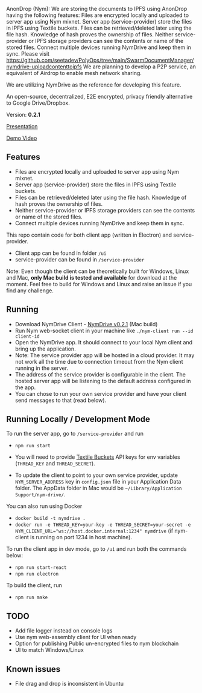AnonDrop (Nym): We are storing the documents to IPFS using AnonDrop having the following features: Files are encrypted locally and uploaded to server app using Nym mixnet. Server app (service-provider) store the files in IPFS using Textile buckets. Files can be retrieved/deleted later using the file hash. Knowledge of hash proves the ownership of files. Neither service-provider or IPFS storage providers can see the contents or name of the stored files. Connect multiple devices running NymDrive and keep them in sync. Please visit https://github.com/seetadev/PolyOps/tree/main/SwarmDocumentManager/nymdrive-uploadcontenttoipfs We are planning to develop a P2P service, an equivalent of Airdrop to enable mesh network sharing.

We are utilizing NymDrive as the reference for developing this feature.

An open-source, decentralized, E2E encrypted, privacy friendly alternative to Google Drive/Dropbox.

Version: **0.2.1**

[Presentation](https://docs.google.com/presentation/d/1MpvIK32Mx9VKLVfMTcvbeyrsKHHUsTvDQ-3n31dR0NE/)

[Demo Video](https://youtu.be/5Rx73nw8NYI)


## Features
- Files are encrypted locally and uploaded to server app using Nym mixnet. 
- Server app (service-provider) store the files in IPFS using Textile buckets. 
- Files can be retrieved/deleted later using the file hash. Knowledge of hash proves the ownership of files.
- Neither service-provider or IPFS storage providers can see the contents or name of the stored files.
- Connect multiple devices running NymDrive and keep them in sync.


This repo contain code for both client app (written in Electron) and service-provider.

- Client app can be found in folder `/ui`
- service-provider can be found in `/service-provider`

Note: Even though the client can be theoretically built for Windows, Linux and Mac, **only Mac build is tested and available** for download at the moment. Feel free to build for Windows and Linux and raise an issue if you find any challenge.

## Running

- Download NymDrive Client - [NymDrive v0.2.1](https://github.com/saleel/nymdrive/releases/download/0.2.1/NymDrive-mac.zip) (Mac build)
- Run Nym web-socket client in your machine like `./nym-client run --id client-id`
- Open the NymDrive app. It should connect to your local Nym client and bring up the application.
- Note: The service provider app will be hosted in a cloud provider. It may not work all the time due to connection timeout from the Nym client running in the server.
- The address of the service provider is configurable in the client. The hosted server app will be listening to the default address configured in the app.
- You can chose to run your own service provider and have your client send messages to that (read below).

## Running Locally / Development Mode

To run the server app, go to `/service-provider` and run
- `npm run start`

- You will need to provide [Textile Buckets](https://docs.textile.io/buckets/) API keys for env variables (`THREAD_KEY` and `THREAD_SECRET`).
- To update the client to point to your own service provider, update `NYM_SERVER_ADDRESS` key in `config.json` file in your Application Data folder. The AppData folder in Mac would be `~/Library/Application Support/nym-drive/`.

You can also run using Docker
- `docker build -t nymdrive .`
- `docker run -e THREAD_KEY=your-key -e THREAD_SECRET=your-secret -e NYM_CLIENT_URL="ws://host.docker.internal:1234" nymdrive` (if nym-client is running on port 1234 in host machine).

To run the client app in dev mode, go to `/ui` and run both the commands below:

- `npm run start-react`
- `npm run electron`

Tp build the client, run
- `npm run make`

## TODO
- Add file logger instead on console logs
- Use nym web-assembly client for UI when ready
- Option for publishing Public un-encrypted files to nym blockchain
- UI to match Windows/Linux

## Known issues
- File drag and drop is inconsistent in Ubuntu
